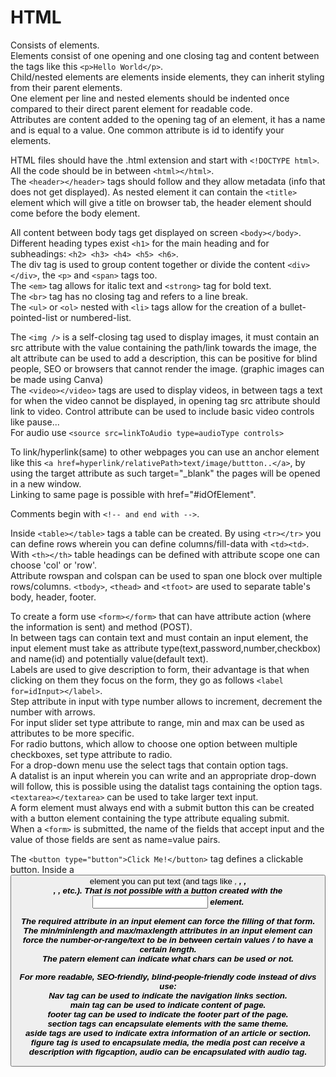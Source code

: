# HTML

Consists of elements.<br>
Elements consist of one opening and one closing tag and content between the tags like this `<p>Hello World</p>`.<br>
Child/nested elements are elements inside elements, they can inherit styling from their parent elements.<br>
One element per line and nested elements should be indented once compared to their direct parent element for readable code.<br>
Attributes are content added to the opening tag of an element, it has a name and is equal to a value. One common attribute is id to identify your elements.

HTML files should have the .html extension and start with `<!DOCTYPE html>`.<br>
All the code should be in between `<html></html>`.<br>
The `<header></header>` tags should follow and they allow metadata (info that does not get displayed). As nested element it can contain the `<title>` element which will give a title on browser tab, the header element should come before the body element.

All content between body tags get displayed on screen `<body></body>`.<br>
Different heading types exist `<h1>` for the main heading and for subheadings: `<h2> <h3> <h4> <h5> <h6>`.<br>
The div tag is used to group content together or divide the content `<div></div>`, the `<p>` and `<span>` tags too.<br>
The `<em>` tag allows for italic text and `<strong>` tag for bold text.<br>
The `<br>` tag has no closing tag and refers to a line break.<br>
The `<ul>` or `<ol>` nested with `<li>` tags allow for the creation of a bullet-pointed-list or numbered-list.

The `<img />` is a self-closing tag used to display images, it must contain an src attribute with the value containing the path/link towards the image, the alt attribute can be used to add a description, this can be positive for blind people, SEO or browsers that cannot render the image. (graphic images can be made using Canva)<br>
The `<video></video>` tags are used to display videos, in between tags a text for when the video cannot be displayed, in opening tag src attribute should link to video. Control attribute can be used to include basic video controls like pause...<br>
For audio use `<source src=linkToAudio type=audioType controls>`

To link/hyperlink(same) to other webpages you can use an anchor element like this `<a href=hyperlink/relativePath>text/image/buttton..</a>`, by using the target attribute as such target="_blank" the pages will be opened in a new window. <br>
Linking to same page is possible with href="#idOfElement".

Comments begin with `<!-- and end with -->`.

Inside `<table></table>` tags a table can be created. By using `<tr></tr>` you can define rows wherein you can define columns/fill-data with `<td><td>`.<br>
With `<th></th>` table headings can be defined with attribute scope one can choose 'col' or 'row'.<br>
Attribute rowspan and colspan can be used to span one block over multiple rows/columns. `<tbody>`, `<thead>` and `<tfoot>` are used to separate table's body, header, footer.

To create a form use `<form></form>` that can have attribute action (where the information is sent) and method (POST).<br>
In between tags can contain text and must contain an input element, the input element must take as attribute type(text,password,number,checkbox) and name(id) and potentially value(default text).<br>
Labels are used to give description to form, their advantage is that when clicking on them they focus on the form, they go as follows `<label for=idInput></label>`.<br>
Step attribute in input with type number allows to increment, decrement the number with arrows.<br>
For input slider set type attribute to range, min and max can be used as attributes to be more specific.<br>
For radio buttons, which allow to choose one option between multiple checkboxes, set type attribute to radio.<br>
For a drop-down menu use the select tags that contain option tags.<br>
A datalist is an input wherein you can write and an appropriate drop-down will follow, this is possible using the datalist tags containing the option tags.<br>
`<textarea></textarea>` can be used to take larger text input.<br>
A form element must always end with a submit button this can be created with a button element containing the type attribute equaling submit.<br>
When a `<form>` is submitted, the name of the fields that accept input and the value of those fields are sent as name=value pairs.

The `<button type="button">Click Me!</button>` tag defines a clickable button. Inside a <button> element you can put text (and tags like <i>, <b>, <strong>, <br>, <img>, etc.). That is not possible with a button created with the <input> element. 

The required attribute in an input element can force the filling of that form.<br>
The min/minlength and max/maxlength attributes in an input element can force the number-or-range/text to be in between certain values / to have a certain length.<br>
The patern element can indicate what chars can be used or not.

For more readable, SEO-friendly, blind-people-friendly code instead of divs use:<br>
Nav tag can be used to indicate the navigation links section.<br>
main tag can be used to indicate content of page.<br>
footer tag can be used to indicate the footer part of the page.<br>
section tags can encapsulate elements with the same theme.<br>
aside tags are used to indicate extra information of an article or section.<br>
figure tag is used to encapsulate media, the media post can receive a description with figcaption, audio can be encapsulated with audio tag.
